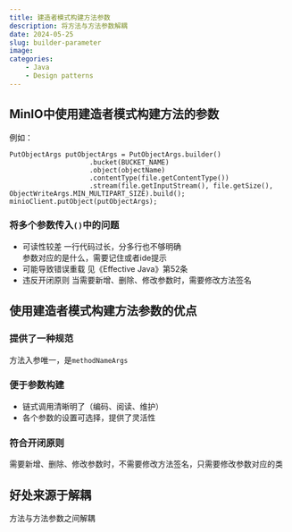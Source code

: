 ```yaml
---
title: 建造者模式构建方法参数
description: 将方法与方法参数解耦
date: 2024-05-25
slug: builder-parameter
image: 
categories:
    - Java
    - Design patterns
---
```


## MinIO中使用建造者模式构建方法的参数
例如：  
```
PutObjectArgs putObjectArgs = PutObjectArgs.builder()
                    .bucket(BUCKET_NAME)
                    .object(objectName)
                    .contentType(file.getContentType())
                    .stream(file.getInputStream(), file.getSize(), ObjectWriteArgs.MIN_MULTIPART_SIZE).build();
minioClient.putObject(putObjectArgs);
```
### 将多个参数传入`()`中的问题
- 可读性较差
一行代码过长，分多行也不够明确  
参数对应的是什么，需要记住或者ide提示  
- 可能导致错误重载
见《Effective Java》第52条
- 违反开闭原则
当需要新增、删除、修改参数时，需要修改方法签名
## 使用建造者模式构建方法参数的优点
### 提供了一种规范
方法入参唯一，是`methodNameArgs`
### 便于参数构建
- 链式调用清晰明了（编码、阅读、维护）
- 各个参数的设置可选择，提供了灵活性
### 符合开闭原则
需要新增、删除、修改参数时，不需要修改方法签名，只需要修改参数对应的类
## 好处来源于解耦
方法与方法参数之间解耦